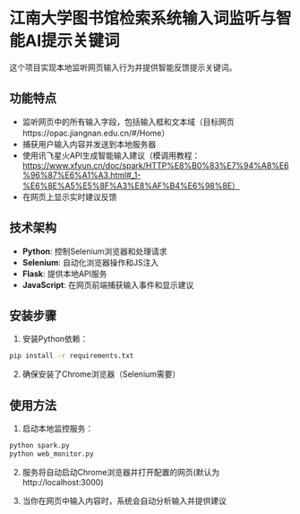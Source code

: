 # 江南大学图书馆检索系统输入词监听与智能AI提示关键词

这个项目实现本地监听网页输入行为并提供智能反馈提示关键词。

## 功能特点

- 监听网页中的所有输入字段，包括输入框和文本域（目标网页https://opac.jiangnan.edu.cn/#/Home）
- 捕获用户输入内容并发送到本地服务器
- 使用讯飞星火API生成智能输入建议（模调用教程：https://www.xfyun.cn/doc/spark/HTTP%E8%B0%83%E7%94%A8%E6%96%87%E6%A1%A3.html#_1-%E6%8E%A5%E5%8F%A3%E8%AF%B4%E6%98%8E）
- 在网页上显示实时建议反馈

## 技术架构

- **Python**: 控制Selenium浏览器和处理请求
- **Selenium**: 自动化浏览器操作和JS注入
- **Flask**: 提供本地API服务
- **JavaScript**: 在网页前端捕获输入事件和显示建议

## 安装步骤

1. 安装Python依赖：

```bash
pip install -r requirements.txt
```

2. 确保安装了Chrome浏览器（Selenium需要）

## 使用方法

1. 启动本地监控服务：

```bash
python spark.py
python web_monitor.py
```

2. 服务将自动启动Chrome浏览器并打开配置的网页(默认为http://localhost:3000)

3. 当你在网页中输入内容时，系统会自动分析输入并提供建议

